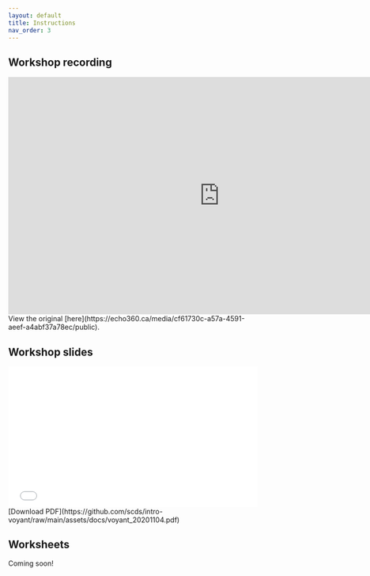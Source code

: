 ```yaml
---
layout: default
title: Instructions
nav_order: 3
---
```


## Workshop recording

<iframe height="480" width="853" allowfullscreen frameborder=0 src="https://echo360.ca/media/cf61730c-a57a-4591-aeef-a4abf37a78ec/public?autoplay=false&automute=false"></iframe>
<br>
View the original [here](https://echo360.ca/media/cf61730c-a57a-4591-aeef-a4abf37a78ec/public).

## Workshop slides
<div style="position:relative;padding-top:56.25%;">
<iframe src="//docs.google.com/viewer?url=https://github.com/scds/intro-voyant/raw/main/assets/docs/voyant_20201104.pdf?dl=0&hl=en_US&embedded=true" class="gde-frame" style="position:absolute;top:0;left:0;width:100%;height:100%;border:none;" scrolling="no"></iframe>
</div>
[Download PDF](https://github.com/scds/intro-voyant/raw/main/assets/docs/voyant_20201104.pdf)
<br>

## Worksheets
Coming soon!